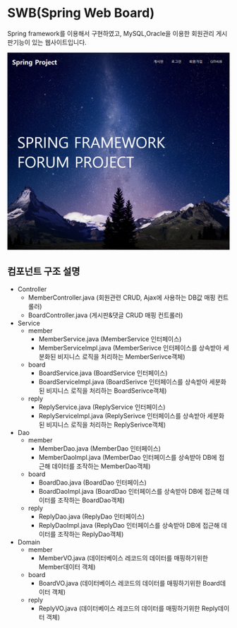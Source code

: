 SWB(Spring Web Board)
============

Spring framework를 이용해서 구현하였고, MySQL,Oracle을 이용한 회원관리 게시판기능이 있는 웹사이트입니다.

![Alt text](/src/main/webapp/resources/images/Spring-Main사진.png)

컴포넌트 구조 설명
----------

* Controller
  * MemberController.java (회원관련 CRUD, Ajax에 사용하는 DB값 매핑 컨트롤러)
  * BoardController.java  (게시판&댓글 CRUD 매핑 컨트롤러)
* Service
  * member
    * MemberService.java (MemberService 인터페이스)
    * MemberServiceImpl.java (MemberSerivce 인터페이스를 상속받아 세분화된 비지니스 로직을 처리하는 MemberSerivce객체)
  * board
    * BoardService.java (BoardService 인터페이스)
    * BoardServiceImpl.java (BoardSerivce 인터페이스를 상속받아 세분화된 비지니스 로직을 처리하는 BoardSerivce객체)
  * reply
    * ReplyService.java (ReplyService 인터페이스)
    * ReplyServiceImpl.java (ReplySerivce 인터페이스를 상속받아 세분화된 비지니스 로직을 처리하는 ReplySerivce객체)
* Dao
  * member
    * MemberDao.java (MemberDao 인터페이스)
    * MemberDaoImpl.java (MemberDao 인터페이스를 상속받아 DB에 접근해 데이터를 조작하는 MemberDao객체)
  * board
    * BoardDao.java (BoardDao 인터페이스)
    * BoardDaoImpl.java (BoardDao 인터페이스를 상속받아 DB에 접근해 데이터를 조작하는 BoardDao객체)
  * reply
    * ReplyDao.java (ReplyDao 인터페이스)
    * ReplyDaoImpl.java (ReplyDao 인터페이스를 상속받아 DB에 접근해 데이터를 조작하는 ReplyDao객체)
* Domain
  * member
    * MemberVO.java (데이터베이스 레코드의 데이터를 매핑하기위한 Member데이터 객체)
  * board
    * BoardVO.java (데이터베이스 레코드의 데이터를 매핑하기위한 Board데이터 객체)
  * reply
    * ReplyVO.java (데이터베이스 레코드의 데이터를 매핑하기위한 Reply데이터 객체)
